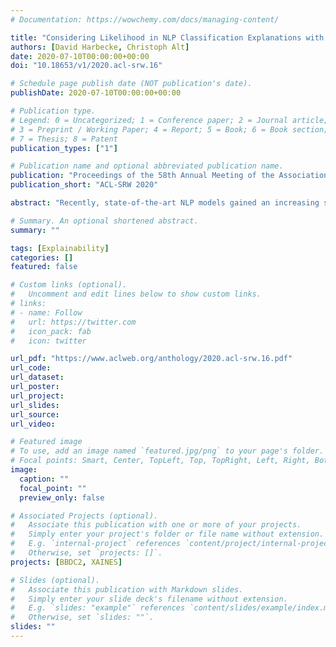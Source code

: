 ```yaml
---
# Documentation: https://wowchemy.com/docs/managing-content/

title: "Considering Likelihood in NLP Classification Explanations with Occlusion and Language Modeling"
authors: [David Harbecke, Christoph Alt]
date: 2020-07-10T00:00:00+00:00
doi: "10.18653/v1/2020.acl-srw.16"

# Schedule page publish date (NOT publication's date).
publishDate: 2020-07-10T00:00:00+00:00

# Publication type.
# Legend: 0 = Uncategorized; 1 = Conference paper; 2 = Journal article;
# 3 = Preprint / Working Paper; 4 = Report; 5 = Book; 6 = Book section;
# 7 = Thesis; 8 = Patent
publication_types: ["1"]

# Publication name and optional abbreviated publication name.
publication: "Proceedings of the 58th Annual Meeting of the Association for Computational Linguistics: Student Research Workshop"
publication_short: "ACL-SRW 2020"

abstract: "Recently, state-of-the-art NLP models gained an increasing syntactic and semantic understanding of language, and explanation methods are crucial to understand their decisions. Occlusion is a well established method that provides explanations on discrete language data, e.g. by removing a language unit from an input and measuring the impact on a model's decision. We argue that current occlusion-based methods often produce invalid or syntactically incorrect language data, neglecting the improved abilities of recent NLP models. Furthermore, gradient-based explanation methods disregard the discrete distribution of data in NLP. Thus, we propose OLM: a novel explanation method that combines occlusion and language models to sample valid and syntactically correct replacements with high likelihood, given the context of the original input. We lay out a theoretical foundation that alleviates these weaknesses of other explanation methods in NLP and provide results that underline the importance of considering data likelihood in occlusion-based explanation."

# Summary. An optional shortened abstract.
summary: ""

tags: [Explainability]
categories: []
featured: false

# Custom links (optional).
#   Uncomment and edit lines below to show custom links.
# links:
# - name: Follow
#   url: https://twitter.com
#   icon_pack: fab
#   icon: twitter

url_pdf: "https://www.aclweb.org/anthology/2020.acl-srw.16.pdf"
url_code:
url_dataset:
url_poster:
url_project:
url_slides:
url_source:
url_video:

# Featured image
# To use, add an image named `featured.jpg/png` to your page's folder. 
# Focal points: Smart, Center, TopLeft, Top, TopRight, Left, Right, BottomLeft, Bottom, BottomRight.
image:
  caption: ""
  focal_point: ""
  preview_only: false

# Associated Projects (optional).
#   Associate this publication with one or more of your projects.
#   Simply enter your project's folder or file name without extension.
#   E.g. `internal-project` references `content/project/internal-project/index.md`.
#   Otherwise, set `projects: []`.
projects: [BBDC2, XAINES]

# Slides (optional).
#   Associate this publication with Markdown slides.
#   Simply enter your slide deck's filename without extension.
#   E.g. `slides: "example"` references `content/slides/example/index.md`.
#   Otherwise, set `slides: ""`.
slides: ""
---
```

